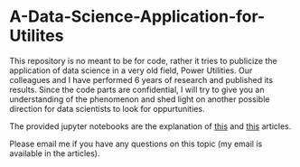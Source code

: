 # A-Data-Science-Application-for-Utilites
This repository is no meant to be for code, rather it tries to publicize the application of data science in a very old field, Power Utilities. Our colleagues and I have performed 6 years of research and published its results. Since the code parts are confidential, I will try to give you an understanding of the phenomenon and shed light on another possible direction for data scientists to look for oppurtunities.

The provided jupyter notebooks are the explanation of [this](https://www.sciencedirect.com/science/article/pii/S0378779616304187) and [this](http://ieeexplore.ieee.org/document/6915897/) articles.

Please email me if you have any questions on this topic (my email is available in the articles).